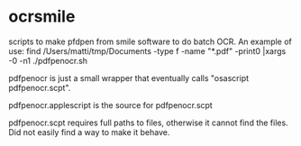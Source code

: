 # ocrsmile
scripts to make pfdpen from smile software to do batch OCR.
An example of use:
find /Users/matti/tmp/Documents -type f -name "*.pdf" -print0 |xargs -0 -n1 ./pdfpenocr.sh 

pdfpenocr is just a small wrapper that eventually calls "osascript pdfpenocr.scpt".

pdfpenocr.applescript is the source for pdfpenocr.scpt

pdfpenocr.scpt requires full paths to files, otherwise it cannot find the files. Did not easily find a way to make it behave.


